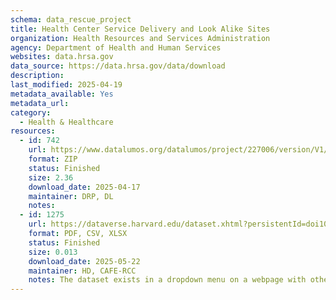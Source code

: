 ```yaml
---
schema: data_rescue_project 
title: Health Center Service Delivery and Look Alike Sites
organization: Health Resources and Services Administration
agency: Department of Health and Human Services
websites: data.hrsa.gov
data_source: https://data.hrsa.gov/data/download
description: 
last_modified: 2025-04-19
metadata_available: Yes
metadata_url: 
category:
  - Health & Healthcare 
resources:
  - id: 742
    url: https://www.datalumos.org/datalumos/project/227006/version/V1/view
    format: ZIP
    status: Finished
    size: 2.36
    download_date: 2025-04-17
    maintainer: DRP, DL
    notes: 
  - id: 1275
    url: https://dataverse.harvard.edu/dataset.xhtml?persistentId=doi10.7910/DVN/RT7CIO
    format: PDF, CSV, XLSX
    status: Finished
    size: 0.013
    download_date: 2025-05-22
    maintainer: HD, CAFE-RCC
    notes: The dataset exists in a dropdown menu on a webpage with other datasets. Suggest printing PDF of the full page for context, but uploading each section seperately.
---
```

